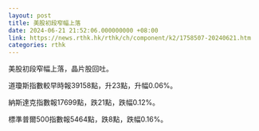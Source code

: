 ```yaml
---
layout: post
title: 美股初段窄幅上落
date: 2024-06-21 21:52:06.000000000 +08:00
link: https://news.rthk.hk/rthk/ch/component/k2/1758507-20240621.htm
categories: rthk
---
```


美股初段窄幅上落，晶片股回吐。

道瓊斯指數較早時報39158點，升23點，升幅0.06%。

納斯達克指數報17699點，跌21點，跌幅0.12%。

標準普爾500指數報5464點，跌8點，跌幅0.16%。
